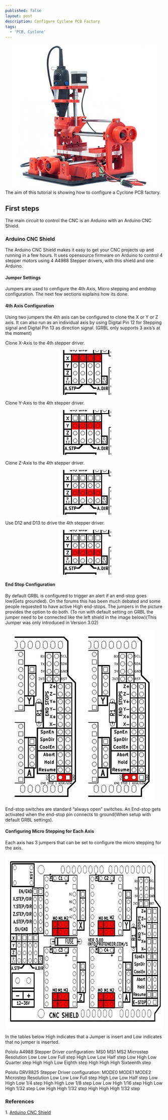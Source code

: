 ```yaml
---
published: false
layout: post
description: Configure Cyclone PCB Factory
tags:
  - 'PCB, Cyclone'
---
```

<center><img src="/images/CNCPCBFactory.jpg" width="458" height="458"></center>
The aim of this tutorial is showing how to configure a Cyclone PCB factory. 

<!-- more -->

<h2>First steps</h2>
The main circuit to control the CNC is an Arduino with an Arduino CNC Shield.

<h3>Arduino CNC Shield</h3>
The Arduino CNC Shield makes it easy to get your CNC projects up and running in a few hours. It uses opensource firmware on Arduino to control 4 stepper motors using 4 A4988 Stepper drivers, with this shield and one Arduino.

<h4>Jumper Settings</h4>

Jumpers are used to configure the 4th Axis, Micro stepping and endstop configuration.
The next few sections explains how its done.

<h4>4th Axis Configuration</h4>

Using two jumpers the 4th axis can be configured to clone the X or Y or Z axis. It can also run as an individual axis by using Digital Pin 12 for Stepping signal and Digital Pin 13 as direction signal. (GRBL only supports 3 axis’s at the moment)

Clone X-Axis to the 4th stepper driver.
<center><img src="/images/CNCShieldCloneXAxis.jpg" width="167" height="142"></center>

Clone Y-Axis to the 4th stepper driver.
<center><img src="/images/CNCShieldCloneYAxis.jpg" width="167" height="142"></center>

Clone Z-Axis to the 4th stepper driver.
<center><img src="/images/CNCShieldCloneZAxis.jpg" width="167" height="142"></center>

Use D12 and D13 to drive the 4th stepper driver.
<center><img src="/images/CNCShieldCloneZAxis.jpg" width="167" height="142"></center>

<h4>End Stop Configuration</h4>

By default GRBL is configured to trigger an alert if an end-stop goes low(Gets grounded). On the forums this has been much debated and some people requested to have active High end-stops. The jumpers in the picture provides the option to do both. (To run with default setting on GRBL the jumper need to be connected like the left shield in the image below)(This Jumper was only introduced in Version 3.02)
<center><img src="/images/CNCShieldEndstopConfiguration.jpg" width="445" height="543"></center>

End-stop switches are standard “always open” switches. An End-stop gets activated when the end-stop pin connects to ground(When setup with default GRBL settings).

<h4>Configuring Micro Stepping for Each Axis</h4>

Each axis has 3 jumpers that can be set to configure the micro stepping for the axis.
<center><img src="/images/CNCShieldMicroSteppingSettings.jpg" width="686" height="550"></center>

In the tables below High indicates that a Jumper is insert and Low indicates that no jumper is inserted.

Pololu A4988 Stepper Driver configuration:
MS0 	MS1 	MS2 	Microstep Resolution
Low 	Low 	Low 	Full step
High 	Low 	Low 	Half step
Low 	High 	Low 	Quarter step
High 	High 	Low 	Eighth step
High 	High 	High 	Sixteenth step

Pololu DRV8825 Stepper Driver configuration:
MODE0 	MODE1 	MODE2 	Microstep Resolution
Low 	Low 	Low 	Full step
High 	Low 	Low 	Half step
Low 	High 	Low 	1/4 step
High 	High 	Low 	1/8 step
Low 	Low 	High 	1/16 step
High 	Low 	High 	1/32 step
Low 	High 	High 	1/32 step
High 	High 	High 	1/32 step

<h3>References</h3>
1. <a href="https://blog.protoneer.co.nz/arduino-cnc-shield-v3-00-assembly-guide/" target="_blank">Arduino CNC Shield</a>